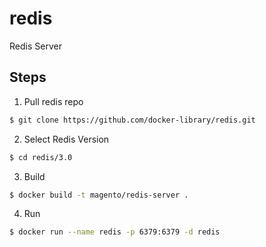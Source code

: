# redis

Redis Server

## Steps

1. Pull redis repo
```sh
$ git clone https://github.com/docker-library/redis.git
```

2. Select Redis Version
```sh
$ cd redis/3.0
```

3. Build
```sh
$ docker build -t magento/redis-server .
```

4. Run
```sh
$ docker run --name redis -p 6379:6379 -d redis
```